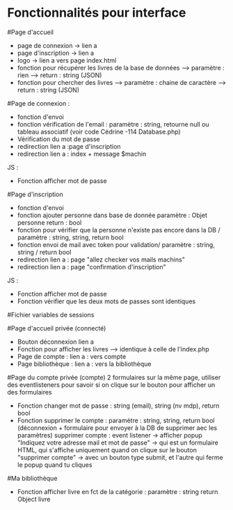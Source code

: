 # Fonctionnalités pour interface

#Page d'accueil
- page de connexion -> lien a
- page d'inscription -> lien a
- logo -> lien a vers page index.html
- fonction pour récupérer les livres de la base de données --> paramètre : rien --> return : string (JSON)
- fonction pour chercher des livres --> paramètre : chaine de caractère --> return : string (JSON)


#Page de connexion :
- fonction d'envoi 
- fonction vérification de l'email : paramètre : string, retourne null ou tableau associatif (voir code Cédrine -114 Database.php) 
- Vérification du mot de passe
- redirection lien a :page d'inscription
- redirection lien a : index + message $machin

JS : 
- Fonction afficher mot de passe

#Page d'inscription
- fonction d'envoi
- fonction ajouter personne dans base de donnée paramètre : Objet personne return : bool
- fonction pour vérifier que la personne n'existe pas encore dans la DB / paramètre : string, string, return bool
- fonction envoi de mail avec token pour validation/ paramètre : string, string /  return bool
- redirection lien a : page "allez checker vos mails machins"
- redirection lien a : page "confirmation d'inscription"

JS : 
- Fonction afficher mot de passe
- Fonction vérifier que les deux mots de passes sont identiques

#Fichier variables de sessions

#Page d'accueil privée (connecté)
- Bouton déconnexion lien a
- Fonction pour afficher les livres --> identique à celle de l'index.php
- Page de compte : lien a : vers compte
- Page bibliothèque : lien a : vers la bibliothèque

#Page du compte privée (compte)
2 formulaires sur la même page, utiliser des eventlisteners pour savoir si on clique sur le bouton pour afficher un des formulaires
- Fonction changer mot de passe :  string (email), string (nv mdp), return bool
- Fonction supprimer le compte : paramètre : string, string, return bool (déconnexion + formulaire pour envoyer à la DB de supprimer aec les paramètres)
supprimer compte : event listener -> afficher popup "Indiquez votre adresse mail et mot de passe" -> qui est un formulaire HTML, qui s'affiche uniquement quand on clique sur le bouton "supprimer compte" -> avec un bouton type submit, et l'autre qui ferme le popup quand tu cliques

#Ma bibliothèque
- Fonction afficher livre en fct de la catégorie : paramètre : string return Object livre 




